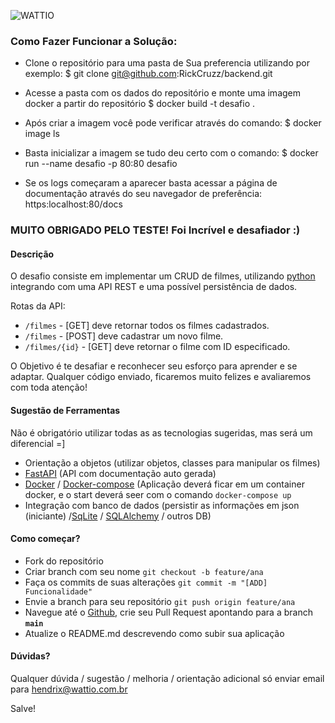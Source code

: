 ![WATTIO](http://wattio.com.br/web/image/1204-212f47c3/Logo%20Wattio.png)

### Como Fazer Funcionar a Solução:
- Clone o repositório para uma pasta de Sua preferencia utilizando por exemplo:
  $ git clone git@github.com:RickCruzz/backend.git

- Acesse a pasta com os dados do repositório e monte uma imagem docker a partir do repositório
 $ docker build -t desafio .

- Após criar a imagem você pode verificar através do comando: 
  $ docker image ls
- Basta inicializar a imagem se tudo deu certo com o comando:
$ docker run --name desafio -p 80:80 desafio

- Se os logs começaram a aparecer basta acessar a página de documentação através do seu navegador de preferência:
https:localhost:80/docs

### MUITO OBRIGADO PELO TESTE! Foi Incrível e desafiador :)


#### Descrição

O desafio consiste em implementar um CRUD de filmes, utilizando [python](https://www.python.org/ "python") integrando com uma API REST e uma possível persistência de dados.

Rotas da API:

 - `/filmes` - [GET] deve retornar todos os filmes cadastrados.
 - `/filmes` - [POST] deve cadastrar um novo filme.
 - `/filmes/{id}` -  [GET] deve retornar o filme com ID especificado.

O Objetivo é te desafiar e reconhecer seu esforço para aprender e se adaptar. Qualquer código enviado, ficaremos muito felizes e avaliaremos com toda atenção!

#### Sugestão de Ferramentas 
Não é obrigatório utilizar todas as as tecnologias sugeridas, mas será um diferencial =]

- Orientação a objetos (utilizar objetos, classes para manipular os filmes)
- [FastAPI](https://fastapi.tiangolo.com/) (API com documentação auto gerada)
- [Docker](https://www.docker.com/) / [Docker-compose](https://docs.docker.com/compose/install/) (Aplicação deverá ficar em um container docker, e o start deverá seer com o comando ``` docker-compose up ```
- Integração com banco de dados (persistir as informações em json (iniciante) /[SqLite](https://www.sqlite.org/index.html) / [SQLAlchemy](https://fastapi.tiangolo.com/tutorial/sql-databases/#sql-relational-databases) / outros DB)


#### Como começar?

- Fork do repositório
- Criar branch com seu nome ``` git checkout -b feature/ana ```
- Faça os commits de suas alterações ``` git commit -m "[ADD] Funcionalidade" ```
- Envie a branch para seu repositório ``` git push origin feature/ana ```
- Navegue até o [Github](https://github.com/), crie seu Pull Request apontando para a branch **```main```**
- Atualize o README.md descrevendo como subir sua aplicação

#### Dúvidas?

Qualquer dúvida / sugestão / melhoria / orientação adicional só enviar email para hendrix@wattio.com.br

Salve!
